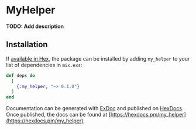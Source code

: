 # MyHelper

**TODO: Add description**

## Installation

If [available in Hex](https://hex.pm/docs/publish), the package can be installed
by adding `my_helper` to your list of dependencies in `mix.exs`:

```elixir
def deps do
  [
    {:my_helper, "~> 0.1.0"}
  ]
end
```

Documentation can be generated with [ExDoc](https://github.com/elixir-lang/ex_doc)
and published on [HexDocs](https://hexdocs.pm). Once published, the docs can
be found at [https://hexdocs.pm/my_helper](https://hexdocs.pm/my_helper).

